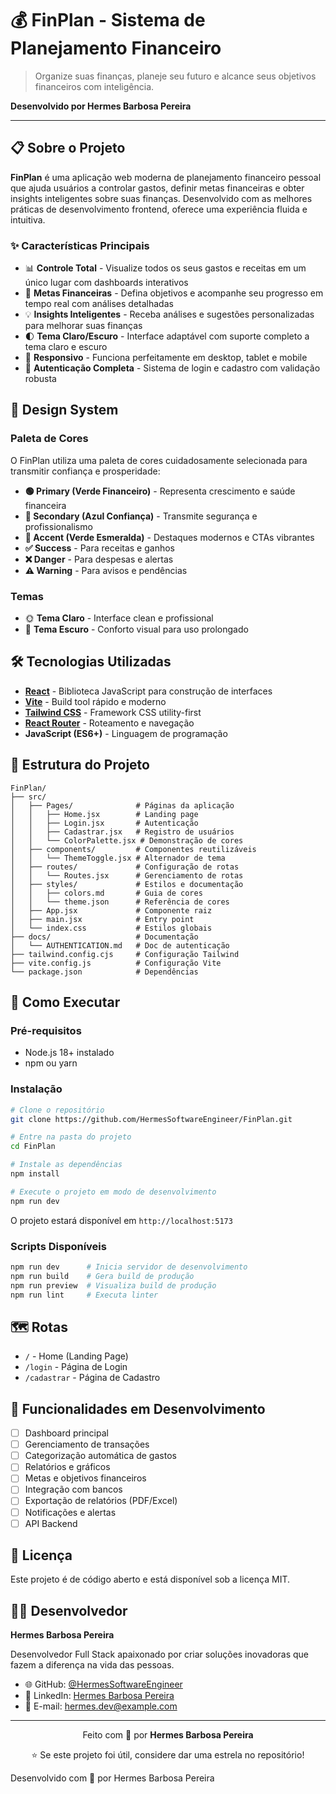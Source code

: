 # 💰 FinPlan - Sistema de Planejamento Financeiro

> Organize suas finanças, planeje seu futuro e alcance seus objetivos financeiros com inteligência.

**Desenvolvido por Hermes Barbosa Pereira**

---

## 📋 Sobre o Projeto

**FinPlan** é uma aplicação web moderna de planejamento financeiro pessoal que ajuda usuários a controlar gastos, definir metas financeiras e obter insights inteligentes sobre suas finanças. Desenvolvido com as melhores práticas de desenvolvimento frontend, oferece uma experiência fluida e intuitiva.

### ✨ Características Principais

- 📊 **Controle Total** - Visualize todos os seus gastos e receitas em um único lugar com dashboards interativos
- 🎯 **Metas Financeiras** - Defina objetivos e acompanhe seu progresso em tempo real com análises detalhadas
- 💡 **Insights Inteligentes** - Receba análises e sugestões personalizadas para melhorar suas finanças
- 🌓 **Tema Claro/Escuro** - Interface adaptável com suporte completo a tema claro e escuro
- 📱 **Responsivo** - Funciona perfeitamente em desktop, tablet e mobile
- 🔐 **Autenticação Completa** - Sistema de login e cadastro com validação robusta

## 🎨 Design System

### Paleta de Cores
O FinPlan utiliza uma paleta de cores cuidadosamente selecionada para transmitir confiança e prosperidade:

- **🟢 Primary (Verde Financeiro)** - Representa crescimento e saúde financeira
- **🔵 Secondary (Azul Confiança)** - Transmite segurança e profissionalismo
- **💚 Accent (Verde Esmeralda)** - Destaques modernos e CTAs vibrantes
- **✅ Success** - Para receitas e ganhos
- **❌ Danger** - Para despesas e alertas
- **⚠️ Warning** - Para avisos e pendências

### Temas
- 🌞 **Tema Claro** - Interface clean e profissional
- 🌙 **Tema Escuro** - Conforto visual para uso prolongado

## 🛠️ Tecnologias Utilizadas

- **[React](https://react.dev/)** - Biblioteca JavaScript para construção de interfaces
- **[Vite](https://vitejs.dev/)** - Build tool rápido e moderno
- **[Tailwind CSS](https://tailwindcss.com/)** - Framework CSS utility-first
- **[React Router](https://reactrouter.com/)** - Roteamento e navegação
- **JavaScript (ES6+)** - Linguagem de programação

## 📁 Estrutura do Projeto

```
FinPlan/
├── src/
│   ├── Pages/              # Páginas da aplicação
│   │   ├── Home.jsx        # Landing page
│   │   ├── Login.jsx       # Autenticação
│   │   ├── Cadastrar.jsx   # Registro de usuários
│   │   └── ColorPalette.jsx # Demonstração de cores
│   ├── components/         # Componentes reutilizáveis
│   │   └── ThemeToggle.jsx # Alternador de tema
│   ├── routes/             # Configuração de rotas
│   │   └── Routes.jsx      # Gerenciamento de rotas
│   ├── styles/             # Estilos e documentação
│   │   ├── colors.md       # Guia de cores
│   │   └── theme.json      # Referência de cores
│   ├── App.jsx             # Componente raiz
│   ├── main.jsx            # Entry point
│   └── index.css           # Estilos globais
├── docs/                   # Documentação
│   └── AUTHENTICATION.md   # Doc de autenticação
├── tailwind.config.cjs     # Configuração Tailwind
├── vite.config.js          # Configuração Vite
└── package.json            # Dependências
```

## 🚀 Como Executar

### Pré-requisitos
- Node.js 18+ instalado
- npm ou yarn

### Instalação

```bash
# Clone o repositório
git clone https://github.com/HermesSoftwareEngineer/FinPlan.git

# Entre na pasta do projeto
cd FinPlan

# Instale as dependências
npm install

# Execute o projeto em modo de desenvolvimento
npm run dev
```

O projeto estará disponível em `http://localhost:5173`

### Scripts Disponíveis

```bash
npm run dev      # Inicia servidor de desenvolvimento
npm run build    # Gera build de produção
npm run preview  # Visualiza build de produção
npm run lint     # Executa linter
```

## 🗺️ Rotas

- `/` - Home (Landing Page)
- `/login` - Página de Login
- `/cadastrar` - Página de Cadastro

## 🎯 Funcionalidades em Desenvolvimento

- [ ] Dashboard principal
- [ ] Gerenciamento de transações
- [ ] Categorização automática de gastos
- [ ] Relatórios e gráficos
- [ ] Metas e objetivos financeiros
- [ ] Integração com bancos
- [ ] Exportação de relatórios (PDF/Excel)
- [ ] Notificações e alertas
- [ ] API Backend

## 📄 Licença

Este projeto é de código aberto e está disponível sob a licença MIT.

## 👨‍💻 Desenvolvedor

**Hermes Barbosa Pereira**

Desenvolvedor Full Stack apaixonado por criar soluções inovadoras que fazem a diferença na vida das pessoas.

- 🌐 GitHub: [@HermesSoftwareEngineer](https://github.com/HermesSoftwareEngineer)
- 💼 LinkedIn: [Hermes Barbosa Pereira](https://linkedin.com/in/hermes-barbosa-pereira)
- 📧 E-mail: hermes.dev@example.com

---

<p align="center">
  Feito com 💚 por <strong>Hermes Barbosa Pereira</strong>
</p>

<p align="center">
  ⭐ Se este projeto foi útil, considere dar uma estrela no repositório!
</p>
  Desenvolvido com 💚 por Hermes Barbosa Pereira
</p>


